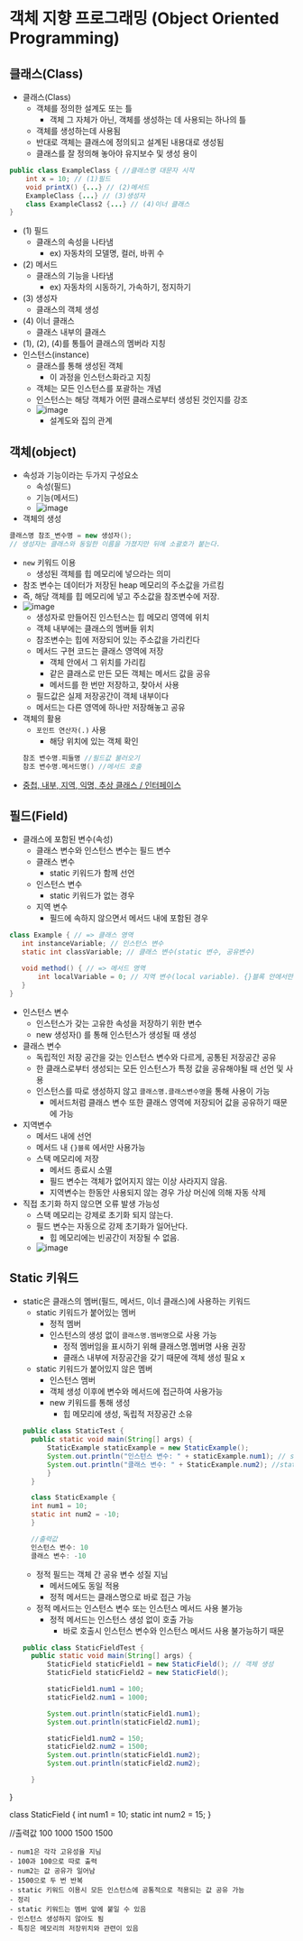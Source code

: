객체 지향 프로그래밍 (Object Oriented Programming)
===============

클래스(Class)
----------------
- 클래스(Class)
  - 객체를 정의한 설계도 또는 틀
    - 객체 그 자체가 아닌, 객체를 생성하는 데 사용되는 하나의 틀
  - 객체를 생성하는데 사용됨
  - 반대로 객체는 클래스에 정의되고 설계된 내용대로 생성됨
  - 클래스를 잘 정의해 놓아야 유지보수 및 생성 용이
```java
public class ExampleClass { //클래스명 대문자 시작
	int x = 10; // (1)필드
	void printX() {...} // (2)메서드
	ExampleClass {...} // (3)생성자
	class ExampleClass2 {...} // (4)이너 클래스
} 
``` 
  - (1) 필드
    - 클래스의 속성을 나타냄
      - ex) 자동차의 모델명, 컬러, 바퀴 수
  - (2) 메서드
    - 클래스의 기능을 나타냄
      - ex) 자동차의 시동하기, 가속하기, 정지하기
  - (3) 생성자
    - 클래스의 객체 생성
  - (4) 이너 클래스
    - 클래스 내부의 클래스
  - (1), (2), (4)를 통틀어 클래스의 멤버라 지칭
- 인스턴스(instance)
  - 클래스를 통해 생성된 객체
    - 이 과정을 인스턴스화라고 지칭
  - 객체는 모든 인스턴스를 포괄하는 개념
  - 인스턴스는 해당 객체가 어떤 클래스로부터 생성된 것인지를 강조
  - ![image](https://user-images.githubusercontent.com/102513932/187853920-a9e323c9-3979-4386-aaf1-cf827fbc44c6.png)
    - 설계도와 집의 관계

객체(object)
---------------------------
- 속성과 기능이라는 두가지 구성요소
  - 속성(필드)
  - 기능(메서드)
  - ![image](https://user-images.githubusercontent.com/102513932/187854862-2a846a70-fbf5-43d2-aa9f-ff29ea7f043f.png)
- 객체의 생성
 ```java
 클래스명 참조_변수명 = new 생성자();
 // 생성자는 클래스와 동일한 이름을 가졌지만 뒤에 소괄호가 붙는다.
 ``` 
  - ```new``` 키워드 이용
    - 생성된 객체를 힙 메모리에 넣으라는 의미
  - 참조 변수는 데이터가 저장된 heap 메모리의 주소값을 가르킴
  - 즉, 해당 객체를 힙 메모리에 넣고 주소값을 참조변수에 저장.
  - ![image](https://user-images.githubusercontent.com/102513932/187856131-b462a893-0030-4361-a65a-21f06286b3fb.png)
    - 생성자로 만들어진 인스턴스는 힙 메모리 영역에 위치
    - 객체 내부에는 클래스의 멤버들 위치
    - 참조변수는 힙에 저장되어 있는 주소값을 가리킨다
    - 메서드 구현 코드는 클래스 영역에 저장
      - 객체 안에서 그 위치를 가리킴
      - 같은 클래스로 만든 모든 객체는 메서드 값을 공유
      - 메서드를 한 번만 저장하고, 찾아서 사용
    - 필드값은 실제 저장공간이 객체 내부이다 
    - 메서드는 다른 영역에 하나만 저장해놓고 공유
- 객체의 활용
  - ```포인트 연산자(.)``` 사용
    - 해당 위치에 있는 객체 확인
  ```java
  참조 변수명.피들명 //필드값 불러오기
  참조 변수명.메서드명() //메서드 호출
  ```
- [중첩, 내부, 지역, 익명, 추상 클래스 / 인터페이스](http://wiki.hash.kr/index.php/%ED%81%B4%EB%9E%98%EC%8A%A4)

필드(Field)
-----------------------------------
- 클래스에 포함된 변수(속성)
  - 클래스 변수와 인스턴스 변수는 필드 변수
  - 클래스 변수
    - static 키워드가 함께 선언
  - 인스턴스 변수
    - static 키워드가 없는 경우
  - 지역 변수
    - 필드에 속하지 않으면서 메서드 내에 포함된 경우
 ```java
 class Example { // => 클래스 영역
	int instanceVariable; // 인스턴스 변수
	static int classVariable; // 클래스 변수(static 변수, 공유변수)

	void method() { // => 메서드 영역
		int localVariable = 0; // 지역 변수(local variable). {}블록 안에서만 유효
	}
}
 ``` 
  - 인스턴스 변수
    - 인스턴스가 갖는 고유한 속성을 저장하기 위한 변수
    - new 생성자() 를 통해 인스턴스가 생성될 때 생성
  - 클래스 변수
    - 독립적인 저장 공간을 갖는 인스턴스 변수와 다르게, 공통된 저장공간 공유
    - 한 클래스로부터 생성되는 모든 인스턴스가 특정 값을 공유해야될 때 선언 및 사용
    - 인스턴스를 따로 생성하지 않고 ```클래스명.클래스변수명```을 통해 사용이 가능
      - 메서드처럼 클래스 변수 또한 클래스 영역에 저장되어 값을 공유하기 때문에 가능
  - 지역변수
    - 메서드 내에 선언
    - 메서드 내 ```{}블록``` 에서만 사용가능
    - 스택 메모리에 저장
      - 메서드 종료시 소멸
      - 필드 변수는 객체가 없어지지 않는 이상 사라지지 않음.
      - 지역변수는 한동안 사용되지 않는 경우 가상 머신에 의해 자동 삭제
  - 직접 초기화 하지 않으면 오류 발생 가능성
    - 스택 메모리는 강제로 초기화 되지 않는다.
    - 필드 변수는 자동으로 강제 초기화가 일어난다.
      - 힙 메모리에는 빈공간이 저장될 수 없음.
    - ![image](https://user-images.githubusercontent.com/102513932/187927964-a1ff7ea1-d26e-4e64-820c-33e70ca8a96c.png)



Static 키워드
-------------------------
- static은 클래스의 멤버(필드, 메서드, 이너 클래스)에 사용하는 키워드
  - static 키워드가 붙어있는 멤버
    - 정적 멤버
    - 인스턴스의 생성 없이 ```클래스명.멤버명```으로 사용 가능
      - 정적 멤버임을 표시하기 위해 클래스명.멤버명 사용 권장
      - 클래스 내부에 저장공간을 갖기 때문에 객체 생성 필요 x 
  - static 키워드가 붙어있지 않은 멤버
    - 인스턴스 멤버
    - 객체 생성 이후에 변수와 메서드에 접근하여 사용가능
    - new 키워드를 통해 생성
      - 힙 메모리에 생성, 독립적 저장공간 소유
  ```java
  public class StaticTest {
    public static void main(String[] args) {
        StaticExample staticExample = new StaticExample();
        System.out.println("인스턴스 변수: " + staticExample.num1); // static 키워드가 없는 인스턴스 변수, 참조변수.변수명
        System.out.println("클래스 변수: " + StaticExample.num2); //static 키워드가 있는 클래스 변수, 클래스명.변수명
        }
    }

    class StaticExample {
    int num1 = 10;
    static int num2 = -10;
    }

    //출력값   
    인스턴스 변수: 10
    클래스 변수: -10
  ```
  - 정적 필드는 객체 간 공유 변수 성질 지님
    - 메서드에도 동일 적용
    - 정적 메서드는 클래스명으로 바로 접근 가능
  - 정적 메서드는 인스턴스 변수 또는 인스턴스 메서드 사용 불가능
    - 정적 메서드는 인스턴스 생성 없이 호출 가능
      - 바로 호출시 인스턴스 변수와 인스턴스 메서드 사용 불가능하기 때문
  ```java
  public class StaticFieldTest {
    public static void main(String[] args) {
        StaticField staticField1 = new StaticField(); // 객체 생성
        StaticField staticField2 = new StaticField();

        staticField1.num1 = 100; 
        staticField2.num1 = 1000;

        System.out.println(staticField1.num1);
        System.out.println(staticField2.num1);

        staticField1.num2 = 150;
        staticField2.num2 = 1500;
        System.out.println(staticField1.num2);
        System.out.println(staticField2.num2);

    }
}

class StaticField {
    int num1 = 10;
    static int num2 = 15;
}

//출력값
100
1000
1500
1500
  ```
- num1은 각각 고유성을 지님
  - 100과 100으로 따로 출력
- num2는 값 공유가 일어남
  - 1500으로 두 번 반복
- static 키워드 이용시 모든 인스턴스에 공통적으로 적용되는 값 공유 가능
- 정리
  - static 키워드는 멤버 앞에 붙일 수 있음
  - 인스턴스 생성하지 않아도 됨
  - 특징은 메모리의 저장위치와 관련이 있음
    

